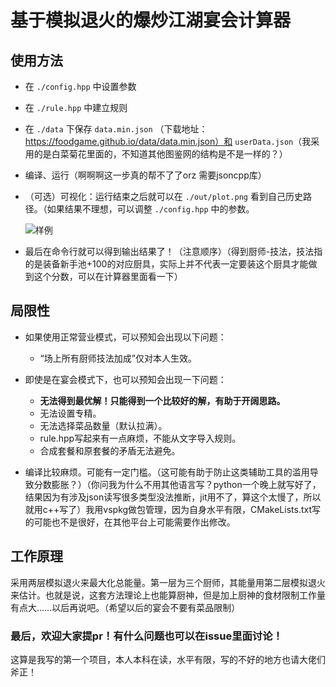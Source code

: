 # 基于模拟退火的爆炒江湖宴会计算器

## 使用方法

- 在 `./config.hpp` 中设置参数
- 在 `./rule.hpp` 中建立规则
- 在 `./data` 下保存 `data.min.json` （下载地址：https://foodgame.github.io/data/data.min.json）和 `userData.json`（我采用的是白菜菊花里面的，不知道其他图鉴网的结构是不是一样的？）
- 编译、运行（啊啊啊这一步真的帮不了了orz 需要jsoncpp库）
- （可选）可视化：运行结束之后就可以在 `./out/plot.png` 看到自己历史路径。（如果结果不理想，可以调整 `./config.hpp` 中的参数。

  ![样例](./out/plot.png)
- 最后在命令行就可以得到输出结果了！（注意顺序）（得到厨师-技法，技法指的是装备新手池+100的对应厨具，实际上并不代表一定要装这个厨具才能做到这个分数，可以在计算器里面看一下）

## 局限性

- 如果使用正常营业模式，可以预知会出现以下问题：

  - “场上所有厨师技法加成”仅对本人生效。
- 即使是在宴会模式下，也可以预知会出现一下问题：

  - **无法得到最优解！只能得到一个比较好的解，有助于开阔思路。**
  - 无法设置专精。
  - 无法选择菜品数量（默认拉满）。
  - rule.hpp写起来有一点麻烦，不能从文字导入规则。
  - 合成套餐和原套餐的矛盾无法避免。
- 编译比较麻烦。可能有一定门槛。（这可能有助于防止这类辅助工具的滥用导致分数膨胀？）（你问我为什么不用其他语言写？python一个晚上就写好了，结果因为有涉及json读写很多类型没法推断，jit用不了，算这个太慢了，所以就用c++写了）我用vspkg做包管理，因为自身水平有限，CMakeLists.txt写的可能也不是很好，在其他平台上可能需要作出修改。

## 工作原理

采用两层模拟退火来最大化总能量。第一层为三个厨师，其能量用第二层模拟退火来估计。也就是说，这套方法理论上也能算厨神，但是加上厨神的食材限制工作量有点大……以后再说吧。（希望以后的宴会不要有菜品限制）

### 最后，欢迎大家提pr！有什么问题也可以在issue里面讨论！

这算是我写的第一个项目，本人本科在读，水平有限，写的不好的地方也请大佬们斧正！
